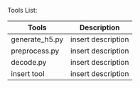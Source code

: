 Tools List:


|     Tools      |   Description      |
|--------------- |---------------------
| generate_h5.py | insert description |
| preprocess.py  | insert description |
| decode.py      | insert description |
| insert tool    | insert description |
